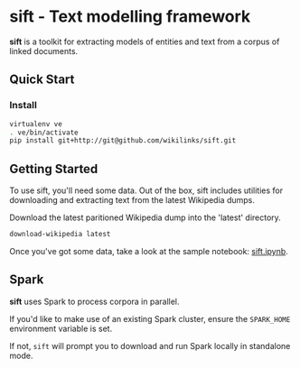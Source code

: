 sift - Text modelling framework
==================================

__sift__ is a toolkit for extracting models of entities and text from a corpus of linked documents.

## Quick Start

### Install
```bash
virtualenv ve
. ve/bin/activate
pip install git+http://git@github.com/wikilinks/sift.git
```

## Getting Started

To use sift, you'll need some data. Out of the box, sift includes utilities for downloading and extracting text from the latest Wikipedia dumps.

Download the latest paritioned Wikipedia dump into the 'latest' directory.
```bash
download-wikipedia latest
```

Once you've got some data, take a look at the sample notebook: [sift.ipynb](sift.ipynb).

## Spark

__sift__ uses Spark to process corpora in parallel.

If you'd like to make use of an existing Spark cluster, ensure the `SPARK_HOME` environment variable is set.

If not, `sift` will prompt you to download and run Spark locally in standalone mode.
